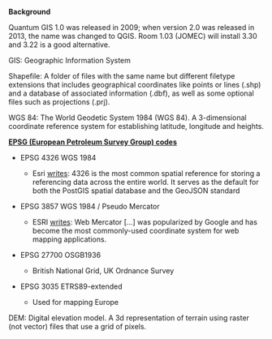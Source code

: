 **Background**

Quantum GIS 1.0 was released in 2009; when version 2.0 was released in 2013, the name was changed to QGIS. Room 1.03 (JOMEC) will install 3.30 and 3.22 is a good alternative.

GIS:    Geographic Information System

Shapefile:  A folder of files with the same name but different filetype extensions that includes geographical coordinates like points or lines (.shp) and a database of associated information (.dbf), as well as some optional files such as projections (.prj).

WGS 84: The World Geodetic System 1984 (WGS 84). A 3-dimensional coordinate reference system for establishing latitude, longitude and heights.

**[EPSG (European Petroleum Survey Group) codes](https://epsg.io)**

- EPSG 4326   WGS 1984
  - Esri [writes](https://developers.arcgis.com/documentation/spatial-references/): 4326 is the most common spatial reference for storing a referencing data across the entire world. It serves as the default for both the PostGIS spatial database and the GeoJSON standard

- EPSG 3857   WGS 1984 / Pseudo Mercator
  - ESRI [writes](https://www.esri.com/arcgis-blog/products/arcgis-solutions/defense/what-does-the-nga-web-mercator-advisory-mean-for-esri-defense-and-intelligence-users): Web Mercator [...] was popularized by Google and has become the most commonly-used coordinate system for web mapping applications. 

- EPSG 27700  OSGB1936
  - British National Grid, UK Ordnance Survey

- EPSG 3035   ETRS89-extended
  - Used for mapping Europe

DEM:    Digital elevation model. A 3d representation of terrain using raster (not vector) files that use a grid of pixels.
